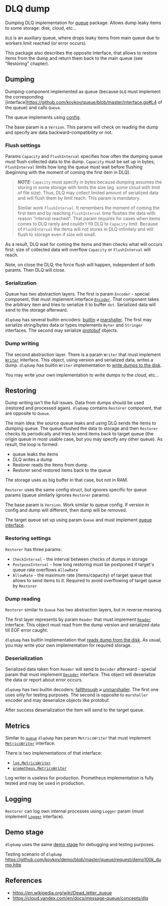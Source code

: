 # DLQ dump

Dumping DLQ implementation for [queue](https://github.com/koykov/queue) package. Allows dump leaky items to some storage:
disk, cloud, etc...

`DLQ` is an auxiliary queue, where drops leaky items from main queue due to workers limit reached (or error occurs).

This package also describes the opposite interface, that allows to restore items from the dump and return them back to
the main queue (see "Restoring" chapter).

## Dumping

Dumping-component implemented as queue (because `DLQ` must implement the corresponding
[interface]https://github.com/koykov/queue/blob/master/interface.go#L4 of the queue) and calls `Queue`.

The queue implements using [config](https://github.com/koykov/dlqdump/blob/master/config.go#L18).

The base param is a `Version`. This params will check on reading the dump and specify are data backward-compatibility or
not.

### Flush settings

Params `Capacity` and `FlushInterval` specifies how often the dumping queue must flush collected data to the dump.
`Capacity` must be set up in bytes; `FlushInterval` limits how long the queue must wait before flushing (beginning with
the moment of coming the first item in DLQ).

> **_NOTE:_**  `Capacity` must specify in bytes because dumping assumes the storing in some storage with limits the size
> (eg. some cloud with limit of file size). Thus, DLQ may collect limited amount of serialized data and will flush them
> by limit reach. This param is mandatory.
> 
> Similar work `FlushInterval`. It remembers the moment of coming the first item and by reaching `FlushInterval` time
> flushes the data with reason "interval reached". That param requires for cases when items comes to DLQ rarely and
> couldn't fill DLQ to `Capacity` limit. Because of `FlushInterval` the items will not stores in DLQ infinitely and will
> flush to storage even if size will small.

As a result, DLQ wait for coming the items and then checks what will occurs first: size of collected data will overflow
`Capacity` or `FlushInterval` will reach.

Note, on close the DLQ, the force flush will happen, independent of both params. Then DLQ will close.

### Serialization

Queue has two abstraction layers. The first is param `Encoder` - special component, that must implement interface
[`Encoder`](encoder.go). That component takes the arbitrary item and tries to serialize it to buffer `dst`.
Serialized data will send to the storage afterward.

`dlqdump` has several builtin encoders:
[builtin](encoder/builtin.go) и
[marshaller](encoder/marshaller.go).
The first may serialize string/bytes data or types implements `Byter` and `Stringer` interfaces.
The second may serialize [protobuf](https://en.wikipedia.org/wiki/Protocol_Buffers) objects.

### Dump writing

The second abstraction layer. There is a param `Writer` that must implement [`Writer`](writer.go) interface. This object,
using version and serialized data, writes a dump. `dlqdump` has builtin `Writer` implementation to 
[write dumps to the disk](fs).

You may write your own implementation to write dumps to the cloud, etc...

## Restoring

Dump writing isn't the full issues. Data from dumps should be used (restored and processed again). `dlqdump` contains
`Restorer` component, that are opposite to `Queue`.

The main idea: the source queue leaks and using DLQ sends the items to dumping queue. The queue flushed the data to
storage and then `Restorer` checks its periodically and tries to send items back to target queue (the origin queue in
most usable case, but you may specify any other queue).
As result, the loop is formed:
* queue leaks the items
* DLQ writes a dump
* Restorer reads the items from dump
* Restorer send restored items back to the queue

The storage uses as big buffer in that case, but not in RAM.

`Restorer` uses the same config struct, but ignores specific for queue params (queue similarly ignores `Restorer` params).

The base param is `Version`. Work similar to queue config. If version in config and dump will different, then dump will
be removed.

The target queue set up using param `Queue` and must implement [queue interface](https://github.com/koykov/queue/blob/master/interface.go#L4).

### Restoring settings

`Restorer` has three params:
* `CheckInterval` - the interval between checks of dumps in storage
* `PostponeInterval` - how long restoring must be postponed if target's queue rate overflows `AllowRate`
* `AllowRate` - the maximum rate (items/capacity) of target queue that allows to send items to it. Required to avoid
overflowing of target queue by `Restorer`

### Dump reading

`Restorer` similar to `Queue` has two abstraction layers, but in reverse meaning.

The first layer represents by param `Reader` that must implement [`Reader`](reader.go) interface. This object must read
from the dump version and serialized data till EOF error caught.

`dlqdump` has builtin implementation that [reads dump from the disk](fs). As usual, you may write your own implementation
for required storage.

### Deserialization

Serialized data taken from `Reader` will send to `Decoder` afterward - special param that must implement
[`Decoder`](decoder.go) interface. This object will deserialize the data or report about error occurs.

`dlqdump` has two builtin decoders:
[fallthrough](decoder/fallthrough.go) и
[unmarshaller](decoder/unmarshaller.go). The first one uses only for testing purposes. The second is opposite to
`marshaller` encoder and may deserialize objects like protobuf.

After success deserialization the item will send to the target queue.

## Metrics

Similar to [`queue`](https://github.com/koykov/queue) `dlqdump` has param `MetricsWriter` that must implement
[`MetricsWriter`](https://github.com/koykov/dlqdump/blob/master/metrics.go#L4) interface.

There is two implementations of that interface:
* [`log.MetricsWriter`](metrics/log/writer.go)
* [`prometheus.MetricsWriter`](metrics/prometheus/writer.go)

Log writer is useless for production. Prometheus implementation is fully tested and may be used in production.

## Logging

`Restorer` can log own internal processes using `Logger` param (must implement
[`Logger`](https://github.com/koykov/queue/blob/master/logger.go) interface).

## Demo stage

`dlqdump` uses the same [demo stage](https://github.com/koykov/demo/tree/master/queue) for debugging and testing
purposes.

Testing scenario of `dlqdump` https://github.com/koykov/demo/blob/master/queue/request/demo100k_dump.http

## References

* https://en.wikipedia.org/wiki/Dead_letter_queue
* https://cloud.yandex.com/en/docs/message-queue/concepts/dlq
